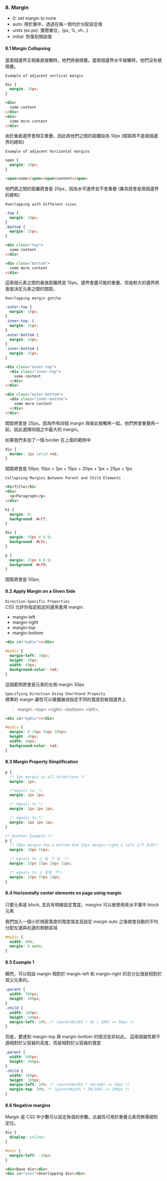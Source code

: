### 8. Margin

- 0: set margin to none
- auto: 用於置中，透過在每一側均於分配設定值
- units (ex.px): 實際單位，(px, %, vh...)
- initial: 恢復到預設值

#### 8.1 Margin Collapsing

當兩個邊界互相垂直接觸時，他們將被摺疊。當兩個邊界水平接觸時，他們沒有被摺疊。

`Example of adjacent vertical margin`

```css
div {
  margin: 10px;
}
```

```html
<div>
  some content
</div>
<div>
  some more content
</div>
```

由於垂直邊界會相互重疊，因此將他們之間的距離設為 10px (間距將不是兩個邊界的總和)

`Example of adjacent horizontal margins`

```css
span {
  margin: 10px;
}
```

```html
<span>some</span><span>content</span>
```

他們將之間的距離將會是 20px，因為水平邊界並不會重疊 (兼具將會是兩個邊界的總和)

`Overlapping with different sizes`

```css
.top {
  margin: 10px;
}
.bottom {
  margin: 15px;
}
```

```html
<div class="top">
  some content
</div>

<div class="bottom">
  some more content
</div>
```

這兩個元素之間的垂直距離將是 15px。邊界會盡可能的重疊，但是較大的邊界將會是決定元素之間的間距。

`Overlapping margin gotcha`

```css
.outer-top {
  margin: 10px;
}
.inner-top: {
  margin: 15px;
}
.outer-bottom {
  margin: 20px;
}
.inner-bottom {
  margin: 25px;
}
```

```html
<div class="outer-top">
  <div class="inner-top">
    some content
  </div>
</div>

<div class="outer-bottom">
  <div class="inner-bottom">
    some more content
  </div>
</div>
```

間距將會是 25px。因為所有四個 margin 與彼此接觸再一起，他們將會重疊再一起，因此選擇四個之中最大的 margin。

如果我們多加了一個 border 在上面的範例中

```css
div {
  border: 1px solid red;
}
```

間距將會是 59px; 10px + 1px + 15px + 20px + 1px + 25px + 1px

`Collapsing Margins Between Parent and Child Elements`

```html
<h1>Title</h1>
<div>
  <p>Paragraph</p>
</div>
```

```css
h1 {
  margin: 0;
  background: #cff;
}

div {
  margin: 50px 0 0 0;
  background: #cfc;
}

p {
  margin: 25px 0 0 0;
  background: #cf9;
}
```

間距將會是 50px;

#### 8.2 Apply Margin on a Given Side

`Direction-Specific Properties`  
CSS 允許你指定給定的邊來套用 margin.

- margin-left
- margin-right
- margin-top
- margin-bottom

```html
<div id="myDiv"></div>
```

```css
#myDiv {
  margin-left: 30px;
  height: 40px;
  width: 40px;
  background-color: red;
}
```

這個範例將會是元素的左側 margin 30px

`Specifying Direction Using Shorthand Property`  
標準的 margin 屬性可以被擴展成指定不同的寬度到每個邊界上

> margin: \<top> \<right> \<bottom> \<left>;

```html
<div id="myDiv"></div>
```

```css
#myDiv {
  margin: 0 10px 50px 100px;
  height: 40px;
  width: 40px;
  background-color: red;
}
```

#### 8.3 Margin Property Simplification

```css
p {
  /* 1px margin in all directions */
  margin: 1px;

  /*equals to: */
  margin: 1px 1px;

  /* equals to */
  margin: 1px 1px 1px;

  /* equals to */
  margin: 1px 1px 1px;
}

/* Another Example */
p {
  /* 10px margin-top & bottom And 15px margin-right & left 上下 左右*/
  margin: 10px 15px;

  /* equals to 上 右 下 左  */
  margin: 10px 15px 10px 15px;

  /* equals to 上 左右 下*/
  margin: 10px 15px 10px;
}
```

#### 8.4 Horizontally center elements on page using margin

只要元素是 block, 並且有明確設定寬度，margins 可以被使用來水平置中 block 元素

我們加入一個小於視窗寬度的寬度值並且設定 margin auto 之後她會自動的平均分配左邊與右邊的剩餘區域

```css
#myDiv {
  width: 80%;
  margin: 0 auto;
}
```

#### 8.5 Example 1

顯然，可以假設 margin 相對於 margin-left 和 margin-right 的百分比值是相對於其父元素的。

```css
.parent {
  width: 500px;
  height: 300px;
}
.child {
  width: 100px;
  height: 100px;
  margin-left: 10%; /* (parentWidth * 10 / 100) => 50px */
}
```

但是，要達到 margin-top 與 margin-bottom 的情況並非如此。 這兩個屬性都不適相對於父容器的高度，而是相對於父容器的寬度

```css
.parent {
  width: 500px;
  height: 300px;
}
.child {
  width: 100px;
  height: 100px;
  margin-left: 10%; /* (parentWidth * 10/100) => 50px */
  margin-top: 20%; /* (parentWidth * 20/100) => 100px */
}
```

#### 8.6 Negative margins

Margin 是 CSS 中少數可以設定負值的參數。此屬性可用於重疊元素而無需絕對定位。

```css
div {
  display: inline;
}

#over {
  margin-left: -20px;
}
```

```html
<div>Base div</div>
<div id="over">Overlapping div</div>
```
